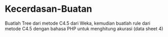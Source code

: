 # Kecerdasan-Buatan

Buatlah Tree dari metode C4.5 dari Weka, kemudian buatlah rule dari metode C4.5 dengan bahasa PHP untuk menghitung akurasi (data sheet 4)

